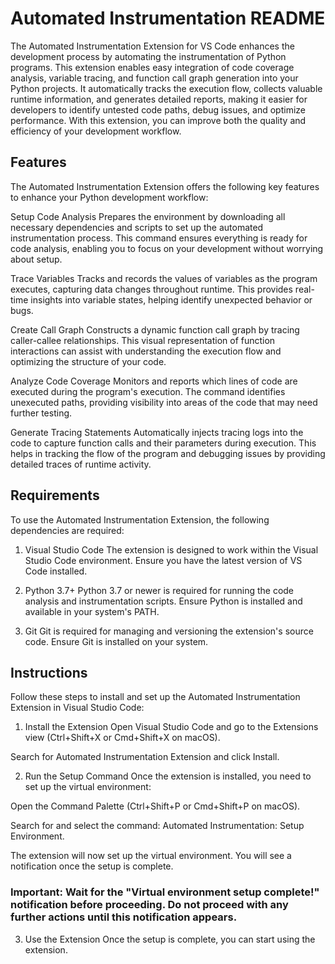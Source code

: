 # Automated Instrumentation README

The Automated Instrumentation Extension for VS Code enhances the development process by automating the instrumentation of Python programs. This extension enables easy integration of code coverage analysis, variable tracing, and function call graph generation into your Python projects. It automatically tracks the execution flow, collects valuable runtime information, and generates detailed reports, making it easier for developers to identify untested code paths, debug issues, and optimize performance. With this extension, you can improve both the quality and efficiency of your development workflow.

## Features

The Automated Instrumentation Extension offers the following key features to enhance your Python development workflow:

Setup Code Analysis
Prepares the environment by downloading all necessary dependencies and scripts to set up the automated instrumentation process. This command ensures everything is ready for code analysis, enabling you to focus on your development without worrying about setup.

Trace Variables
Tracks and records the values of variables as the program executes, capturing data changes throughout runtime. This provides real-time insights into variable states, helping identify unexpected behavior or bugs.

Create Call Graph
Constructs a dynamic function call graph by tracing caller-callee relationships. This visual representation of function interactions can assist with understanding the execution flow and optimizing the structure of your code.

Analyze Code Coverage
Monitors and reports which lines of code are executed during the program's execution. The command identifies unexecuted paths, providing visibility into areas of the code that may need further testing.

Generate Tracing Statements
Automatically injects tracing logs into the code to capture function calls and their parameters during execution. This helps in tracking the flow of the program and debugging issues by providing detailed traces of runtime activity.



## Requirements

To use the Automated Instrumentation Extension, the following dependencies are required:

1. Visual Studio Code
The extension is designed to work within the Visual Studio Code environment. Ensure you have the latest version of VS Code installed.

2. Python 3.7+
Python 3.7 or newer is required for running the code analysis and instrumentation scripts. Ensure Python is installed and available in your system's PATH.

3. Git
Git is required for managing and versioning the extension's source code. Ensure Git is installed on your system.


## Instructions
Follow these steps to install and set up the Automated Instrumentation Extension in Visual Studio Code:

1. Install the Extension
Open Visual Studio Code and go to the Extensions view (Ctrl+Shift+X or Cmd+Shift+X on macOS).

Search for Automated Instrumentation Extension and click Install.

2. Run the Setup Command
Once the extension is installed, you need to set up the virtual environment:

Open the Command Palette (Ctrl+Shift+P or Cmd+Shift+P on macOS).

Search for and select the command: Automated Instrumentation: Setup Environment.

The extension will now set up the virtual environment. You will see a notification once the setup is complete. 

### Important: Wait for the "Virtual environment setup complete!" notification before proceeding. Do not proceed with any further actions until this notification appears.

3. Use the Extension
Once the setup is complete, you can start using the extension.